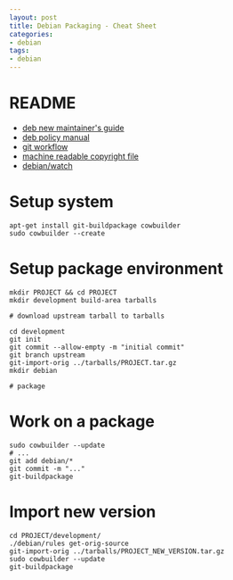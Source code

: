 ```yaml
---
layout: post
title: Debian Packaging - Cheat Sheet
categories:
- debian
tags:
- debian
---
```


# README
* [deb new maintainer's guide](http://www.debian.org/doc/manuals/maint-guide/)
* [deb policy manual](http://www.debian.org/doc/debian-policy/)
* [git workflow](http://www.eyrie.org/~eagle/notes/debian/git.html)
* [machine readable copyright file](http://dep.debian.net/deps/dep5/)
* [debian/watch](http://wiki.debian.org/debian/watch/)

# Setup system

    apt-get install git-buildpackage cowbuilder
    sudo cowbuilder --create

# Setup package environment

    mkdir PROJECT && cd PROJECT
    mkdir development build-area tarballs

    # download upstream tarball to tarballs

    cd development
    git init
    git commit --allow-empty -m "initial commit"
    git branch upstream
    git-import-orig ../tarballs/PROJECT.tar.gz
    mkdir debian

    # package

# Work on a package

    sudo cowbuilder --update
    # ...
    git add debian/*
    git commit -m "..."
    git-buildpackage

# Import new version

    cd PROJECT/development/
    ./debian/rules get-orig-source
    git-import-orig ../tarballs/PROJECT_NEW_VERSION.tar.gz
    sudo cowbuilder --update
    git-buildpackage

